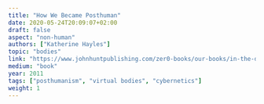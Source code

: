 ```yaml
---
title: "How We Became Posthuman"
date: 2020-05-24T20:09:07+02:00
draft: false
aspect: "non-human"
authors: ["Katherine Hayles"]
topic: "bodies"
link: "https://www.johnhuntpublishing.com/zer0-books/our-books/in-the-dust-of-this-planet"
medium: "book"
year: 2011
tags: ["posthumanism", "virtual bodies", "cybernetics"]
weight: 1
---
```

